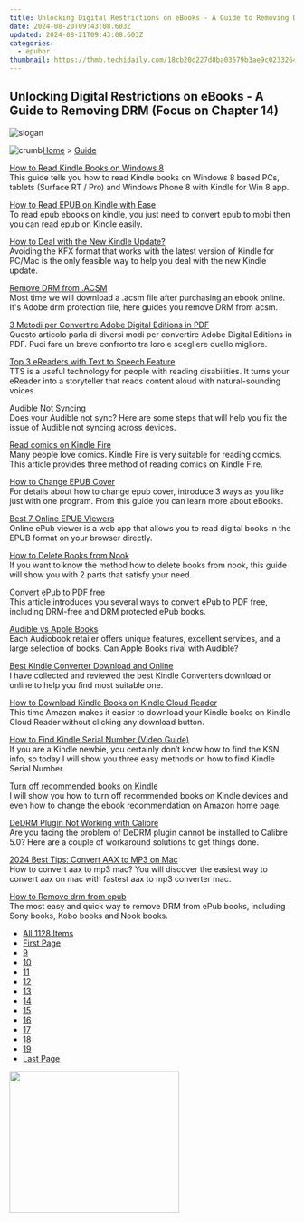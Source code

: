 ```yaml
---
title: Unlocking Digital Restrictions on eBooks - A Guide to Removing DRM (Focus on Chapter 14)
date: 2024-08-20T09:43:08.603Z
updated: 2024-08-21T09:43:08.603Z
categories:
  - epubor
thumbnail: https://thmb.techidaily.com/18cb20d227d8ba03579b3ae9c0233264966bbd1a9b75e9f980cdf9dee79cc0b9.jpg
---
```


## Unlocking Digital Restrictions on eBooks - A Guide to Removing DRM (Focus on Chapter 14)

![slogan](http://www.epubor.com/images/guide-banner-word.png)

![crumb](http://www.epubor.com/images/ol_home.png)[Home](https://tools.techidaily.com/epubor/products/) \> [Guide](https://tools.techidaily.com/epubor/products/)

[How to Read Kindle Books on Windows 8](https://tools.techidaily.com/epubor/products/)  
 This guide tells you how to read Kindle books on Windows 8 based PCs, tablets (Surface RT / Pro) and Windows Phone 8 with Kindle for Win 8 app.

[How to Read EPUB on Kindle with Ease](https://tools.techidaily.com/epubor/products/)  
 To read epub ebooks on kindle, you just need to convert epub to mobi then you can read epub on Kindle easily.

[How to Deal with the New Kindle Update?](https://tools.techidaily.com/epubor/products/)  
 Avoiding the KFX format that works with the latest version of Kindle for PC/Mac is the only feasible way to help you deal with the new Kindle update.

[Remove DRM from .ACSM](https://tools.techidaily.com/epubor/products/)  
 Most time we will download a .acsm file after purchasing an ebook online. It's Adobe drm protection file, here guides you remove DRM from acsm.

[3 Metodi per Convertire Adobe Digital Editions in PDF](https://tools.techidaily.com/epubor/products/)  
 Questo articolo parla di diversi modi per convertire Adobe Digital Editions in PDF. Puoi fare un breve confronto tra loro e scegliere quello migliore.

[Top 3 eReaders with Text to Speech Feature](https://tools.techidaily.com/epubor/reader/)  
 TTS is a useful technology for people with reading disabilities. It turns your eReader into a storyteller that reads content aloud with natural-sounding voices.

[Audible Not Syncing](https://tools.techidaily.com/epubor/products/)  
 Does your Audible not sync? Here are some steps that will help you fix the issue of Audible not syncing across devices.

[Read comics on Kindle Fire](https://tools.techidaily.com/epubor/products/)  
 Many people love comics. Kindle Fire is very suitable for reading comics. This article provides three method of reading comics on Kindle Fire.

[How to Change EPUB Cover](https://tools.techidaily.com/epubor/products/)  
 For details about how to change epub cover, introduce 3 ways as you like just with one program. From this guide you can learn more about eBooks.

[Best 7 Online EPUB Viewers](https://tools.techidaily.com/epubor/products/)  
 Online ePub viewer is a web app that allows you to read digital books in the EPUB format on your browser directly. 

[How to Delete Books from Nook](https://tools.techidaily.com/epubor/products/)  
 If you want to know the method how to delete books from nook, this guide will show you with 2 parts that satisfy your need.

[Convert ePub to PDF free](https://tools.techidaily.com/epubor/products/)  
 This article introduces you several ways to convert ePub to PDF free, including DRM-free and DRM protected ePub books. 

[Audible vs Apple Books](https://tools.techidaily.com/epubor/products/)  
 Each Audiobook retailer offers unique features, excellent services, and a large selection of books. Can Apple Books rival with Audible?

[Best Kindle Converter Download and Online](https://tools.techidaily.com/epubor/kindle-converter/)  
 I have collected and reviewed the best Kindle Converters download or online to help you find most suitable one. 

[How to Download Kindle Books on Kindle Cloud Reader](https://tools.techidaily.com/epubor/products/)  
 This time Amazon makes it easier to download your Kindle books on Kindle Cloud Reader without clicking any download button. 

[How to Find Kindle Serial Number (Video Guide)](http://www.epubor.com/how-to-find-kindle-serial-number.html)  
 If you are a Kindle newbie, you certainly don’t know how to find the KSN info, so today I will show you three easy methods on how to find Kindle Serial Number.

[Turn off recommended books on Kindle](https://tools.techidaily.com/epubor/products/)  
 I will show you how to turn off recommended books on Kindle devices and even how to change the ebook recommendation on Amazon home page.

[DeDRM Plugin Not Working with Calibre](https://tools.techidaily.com/epubor/products/)  
 Are you facing the problem of DeDRM plugin cannot be installed to Calibre 5.0? Here are a couple of workaround solutions to get things done.

[2024 Best Tips: Convert AAX to MP3 on Mac](https://tools.techidaily.com/epubor/products/)  
 How to convert aax to mp3 mac? You will discover the easiest way to convert aax on mac with fastest aax to mp3 converter mac.

[How to Remove drm from epub](https://tools.techidaily.com/epubor/products/)  
 The most easy and quick way to remove DRM from ePub books, including Sony books, Kobo books and Nook books.

* [All 1128 Items](https://tools.techidaily.com/epubor/products/)
* [First Page](https://tools.techidaily.com/epubor/products/)
* [9](https://tools.techidaily.com/epubor/products/)
* [10](https://tools.techidaily.com/epubor/products/)
* [11](https://tools.techidaily.com/epubor/products/)
* [12](https://tools.techidaily.com/epubor/products/)
* [13](https://tools.techidaily.com/epubor/products/)
* [14](https://tools.techidaily.com/epubor/products/)
* [15](https://tools.techidaily.com/epubor/products/)
* [16](https://tools.techidaily.com/epubor/products/)
* [17](https://tools.techidaily.com/epubor/products/)
* [18](https://tools.techidaily.com/epubor/products/)
* [19](https://tools.techidaily.com/epubor/products/)
* [Last Page](https://tools.techidaily.com/epubor/products/)

<ins class="adsbygoogle"
     style="display:block"
     data-ad-format="autorelaxed"
     data-ad-client="ca-pub-7571918770474297"
     data-ad-slot="1223367746"></ins>



<ins class="adsbygoogle"
     style="display:block"
     data-ad-client="ca-pub-7571918770474297"
     data-ad-slot="8358498916"
     data-ad-format="auto"
     data-full-width-responsive="true"></ins>

<!-- affiliate ads begin -->
<a href="https://united.elfm.net/c/5597632/748964/4704" target="_top" id="748964"><img src="//a.impactradius-go.com/display-ad/4704-748964" border="0" alt="" width="300" height="250"/></a><img height="0" width="0" src="https://united.elfm.net/i/5597632/748964/4704" style="position:absolute;visibility:hidden;" border="0" />
<!-- affiliate ads end -->
